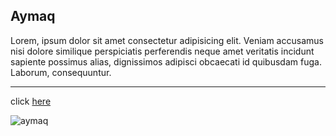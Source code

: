 ## Aymaq

Lorem, ipsum dolor sit amet consectetur adipisicing elit. Veniam accusamus nisi dolore similique perspiciatis perferendis neque amet veritatis incidunt sapiente possimus alias, dignissimos adipisci obcaecati id quibusdam fuga. Laborum, consequuntur.

---

click [here](https://aymaq-code.github.io/Calculator/)

![aymaq](https://next1code.ir/wp-content/uploads/2023/11/github2-course-cover.jpg)